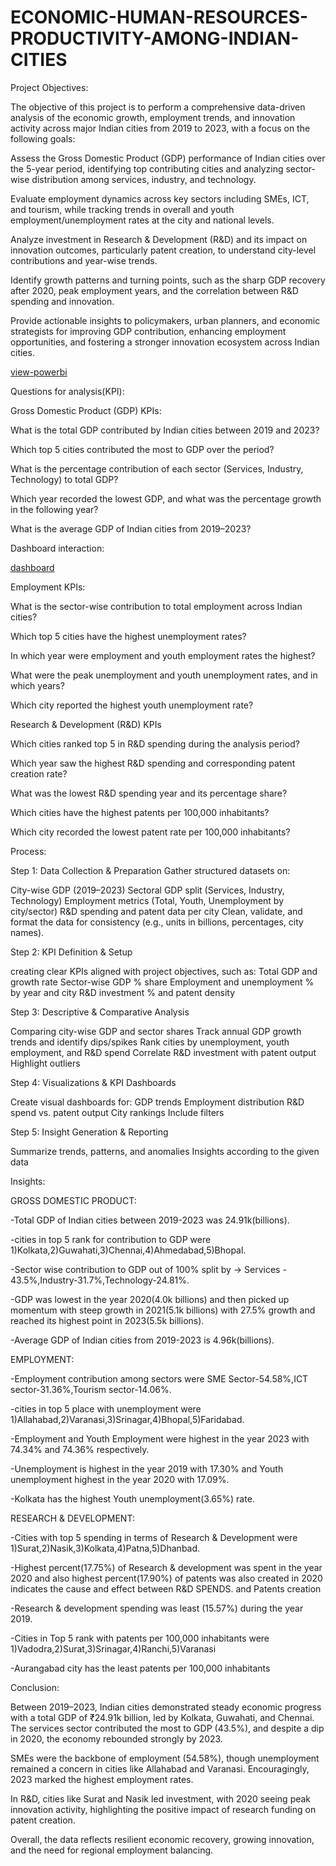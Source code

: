 # ECONOMIC-HUMAN-RESOURCES-PRODUCTIVITY-AMONG-INDIAN-CITIES

Project Objectives:

The objective of this project is to perform a comprehensive data-driven analysis of the economic growth, employment trends, and innovation activity across major Indian cities from 2019 to 2023, with a focus on the following goals:

Assess the Gross Domestic Product (GDP) performance of Indian cities over the 5-year period, identifying top contributing cities and analyzing sector-wise distribution among services, industry, and technology.

Evaluate employment dynamics across key sectors including SMEs, ICT, and tourism, while tracking trends in overall and youth employment/unemployment rates at the city and national levels.

Analyze investment in Research & Development (R&D) and its impact on innovation outcomes, particularly patent creation, to understand city-level contributions and year-wise trends.

Identify growth patterns and turning points, such as the sharp GDP recovery after 2020, peak employment years, and the correlation between R&D spending and innovation.

Provide actionable insights to policymakers, urban planners, and economic strategists for improving GDP contribution, enhancing employment opportunities, and fostering a stronger innovation ecosystem across Indian cities.

<a href=" https://github.com/kaliyaperumal-ca/ECONOMIC-HUMAN-RESOURCES-PRODUCTIVITY-AMONG-INDIAN-CITIES/blob/main/ECONOMIC%20%26%20HUMAN%20RESOURCES%20PRODUCTIVITY%20AMONG%20%20INDIAN%20CITIES.pbix">view-powerbi</a>



Questions for analysis(KPI):

Gross Domestic Product (GDP) KPIs:

What is the total GDP contributed by Indian cities between 2019 and 2023?

Which top 5 cities contributed the most to GDP over the period?

What is the percentage contribution of each sector (Services, Industry, Technology) to total GDP?

Which year recorded the lowest GDP, and what was the percentage growth in the following year?

What is the average GDP of Indian cities from 2019–2023?                                                               

Dashboard interaction:


<a href=" https://github.com/kaliyaperumal-ca/ECONOMIC-HUMAN-RESOURCES-PRODUCTIVITY-AMONG-INDIAN-CITIES/blob/main/dashboard.png">dashboard</a>


Employment KPIs:

What is the sector-wise contribution to total employment across Indian cities?

Which top 5 cities have the highest unemployment rates?

In which year were employment and youth employment rates the highest?

What were the peak unemployment and youth unemployment rates, and in which years?

Which city reported the highest youth unemployment rate?

Research & Development (R&D) KPIs

Which cities ranked top 5 in R&D spending during the analysis period?

Which year saw the highest R&D spending and corresponding patent creation rate?

What was the lowest R&D spending year and its percentage share?

Which cities have the highest patents per 100,000 inhabitants?

Which city recorded the lowest patent rate per 100,000 inhabitants?

Process:

Step 1: Data Collection & Preparation Gather structured datasets on:

City-wise GDP (2019–2023) Sectoral GDP split (Services, Industry, Technology) Employment metrics (Total, Youth, Unemployment by city/sector) R&D spending and patent data per city Clean, validate, and format the data for consistency (e.g., units in billions, percentages, city names).

Step 2: KPI Definition & Setup

creating clear KPIs aligned with project objectives, such as: Total GDP and growth rate Sector-wise GDP % share Employment and unemployment % by year and city R&D investment % and patent density

Step 3: Descriptive & Comparative Analysis

Comparing city-wise GDP and sector shares Track annual GDP growth trends and identify dips/spikes Rank cities by unemployment, youth employment, and R&D spend Correlate R&D investment with patent output Highlight outliers

Step 4: Visualizations & KPI Dashboards

Create visual dashboards for: GDP trends Employment distribution R&D spend vs. patent output City rankings Include filters

Step 5: Insight Generation & Reporting

Summarize trends, patterns, and anomalies Insights according to the given data

Insights:

GROSS DOMESTIC PRODUCT:

-Total GDP of Indian cities between 2019-2023 was 24.91k(billions).

-cities in top 5 rank for contribution to GDP were 1)Kolkata,2)Guwahati,3)Chennai,4)Ahmedabad,5)Bhopal.

-Sector wise contribution to GDP out of 100% split by -> Services - 43.5%,Industry-31.7%,Technology-24.81%.

-GDP was lowest in the year 2020(4.0k billions) and then picked up momentum with steep growth in 2021(5.1k billions) with 27.5% growth and reached its highest point in 2023(5.5k billions).

-Average GDP of Indian cities from 2019-2023 is 4.96k(billions).

EMPLOYMENT:

-Employment contribution among sectors were SME Sector-54.58%,ICT sector-31.36%,Tourism sector-14.06%.

-cities in top 5 place with unemployment were 1)Allahabad,2)Varanasi,3)Srinagar,4)Bhopal,5)Faridabad.

-Employment and Youth Employment were highest in the year 2023 with 74.34% and 74.36% respectively.

-Unemployment is highest in the year 2019 with 17.30% and Youth unemployment highest in the year 2020 with 17.09%.

-Kolkata has the highest Youth unemployment(3.65%) rate.

RESEARCH & DEVELOPMENT:

-Cities with top 5 spending in terms of Research & Development were 1)Surat,2)Nasik,3)Kolkata,4)Patna,5)Dhanbad.

-Highest percent(17.75%) of Research & development was spent in the year 2020 and also highest percent(17.90%) of patents was also created in 2020 indicates the cause and effect between R&D SPENDS. and Patents creation

-Research & development spending was least (15.57%) during the year 2019.

-Cities in Top 5 rank with patents per 100,000 inhabitants were 1)Vadodra,2)Surat,3)Srinagar,4)Ranchi,5)Varanasi

-Aurangabad city has the least patents per 100,000 inhabitants

Conclusion:

Between 2019–2023, Indian cities demonstrated steady economic progress with a total GDP of ₹24.91k billion, led by Kolkata, Guwahati, and Chennai. The services sector contributed the most to GDP (43.5%), and despite a dip in 2020, the economy rebounded strongly by 2023.

SMEs were the backbone of employment (54.58%), though unemployment remained a concern in cities like Allahabad and Varanasi. Encouragingly, 2023 marked the highest employment rates.

In R&D, cities like Surat and Nasik led investment, with 2020 seeing peak innovation activity, highlighting the positive impact of research funding on patent creation.

Overall, the data reflects resilient economic recovery, growing innovation, and the need for regional employment balancing.
